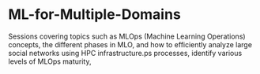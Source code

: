 # ML-for-Multiple-Domains
Sessions covering topics such as MLOps (Machine Learning Operations) concepts, the different phases in MLO, and how to efficiently analyze large social networks using HPC infrastructure.ps processes, identify various levels of MLOps maturity, 
